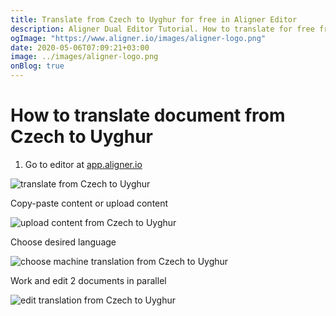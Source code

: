 ```yaml
---
title: Translate from Czech to Uyghur for free in Aligner Editor
description: Aligner Dual Editor Tutorial. How to translate for free from Czech to Uyghur. Aligner is multilingual document management platform. 
ogImage: "https://www.aligner.io/images/aligner-logo.png"
date: 2020-05-06T07:09:21+03:00
image: ../images/aligner-logo.png
onBlog: true
---
```


# How to translate document from Czech to Uyghur

1. Go to editor at [app.aligner.io](https://app.aligner.io "Aligner App web page")

![translate from Czech to Uyghur](../aligner-blank-editor.png "translate from Czech to Uyghur")

Copy-paste content or upload content

![upload content from Czech to Uyghur](../aligner-uploaded-document.png "upload content from Czech to Uyghur")

Choose desired language

![choose machine translation from Czech to Uyghur](../aligner-language-dropdown.png "choose machine translation from Czech to Uyghur")

Work and edit 2 documents in parallel

![edit translation from Czech to Uyghur](../aligner-double-sitded-editor.png "edit translation from Czech to Uyghur")

